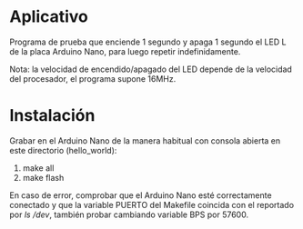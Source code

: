# Aplicativo

Programa de prueba que enciende 1 segundo y apaga 1 segundo el LED L de la placa Arduino Nano, para luego repetir indefinidamente.

Nota: la velocidad de encendido/apagado del LED depende de la velocidad del procesador, el programa supone 16MHz.

# Instalación

Grabar en el Arduino Nano de la manera habitual con consola abierta en este directorio (hello_world):
1. make all
2. make flash

En caso de error, comprobar que el Arduino Nano esté correctamente conectado y que la variable PUERTO del Makefile coincida con el reportado por _ls /dev_, también probar cambiando variable BPS por 57600.